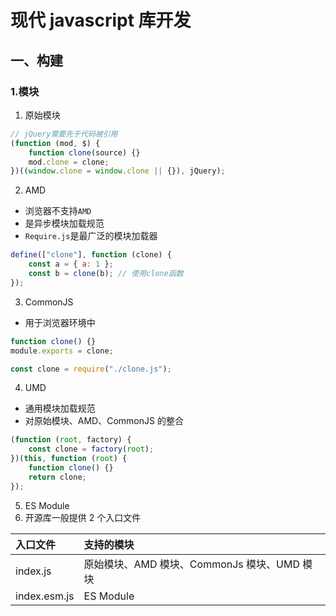 # 现代 javascript 库开发

## 一、构建

### 1.模块

1. 原始模块

```js
// jQuery需要先于代码被引用
(function (mod, $) {
    function clone(source) {}
    mod.clone = clone;
})((window.clone = window.clone || {}), jQuery);
```

2. AMD

-   浏览器不支持`AMD`
-   是异步模块加载规范
-   `Require.js`是最广泛的模块加载器

```js
define(["clone"], function (clone) {
    const a = { a: 1 };
    const b = clone(b); // 使用clone函数
});
```

3. CommonJS

-   用于浏览器环境中

```js
function clone() {}
module.exports = clone;
```

```js
const clone = require("./clone.js");
```

4. UMD

-   通用模块加载规范
-   对原始模块、AMD、CommonJS 的整合

```js
(function (root, factory) {
    const clone = factory(root);
})(this, function (root) {
    function clone() {}
    return clone;
});
```

5. ES Module
6. 开源库一般提供 2 个入口文件

| 入口文件     | 支持的模块                                  |
| :----------- | :------------------------------------------ |
| index.js     | 原始模块、AMD 模块、CommonJs 模块、UMD 模块 |
| index.esm.js | ES Module                                   |

